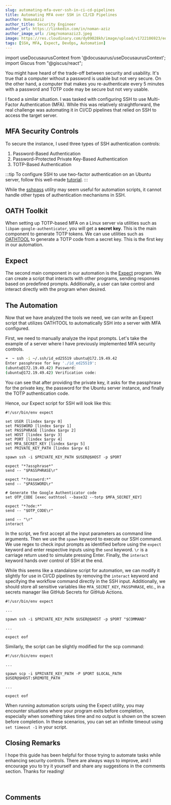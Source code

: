 ```yaml
---
slug: automating-mfa-over-ssh-in-ci-cd-pipelines
title: Automating MFA over SSH in CI/CD Pipelines
author: NomanAziz
author_title: Security Engineer
author_url: https://linkedin.com/in/noman-aziz
author_image_url: /img/nomanaziz3.jpeg
image: https://res.cloudinary.com/dy09028kh/image/upload/v1722106923/ed-hardie-RMIsZlv8qv4-unsplash_o9gnnn.jpg
tags: [SSH, MFA, Expect, DevOps, Automation]
---
```


import useDocusaurusContext from '@docusaurus/useDocusaurusContext';
import Giscus from "@giscus/react";

You might have heard of the trade-off between security and usability. It's true that a computer without a password is usable but not very secure. On the other hand, a computer that makes you re-authenticate every 5 minutes with a password and TOTP code may be secure but not very usable.

I faced a similar situation. I was tasked with configuring SSH to use Multi-Factor Authentication (MFA). While this was relatively straightforward, the real challenge was automating it in CI/CD pipelines that relied on SSH to access the target server.

<!--truncate-->

## MFA Security Controls

To secure the instance, I used three types of SSH authentication controls:

1. Password-Based Authentication
2. Password-Protected Private Key-Based Authentication
3. TOTP-Based Authentication

:::tip
To configure SSH to use two-factor authentication on an Ubuntu server, follow this well-made [tutorial](https://ubuntu.com/tutorials/configure-ssh-2fa).
:::

While the [sshpass](https://linux.die.net/man/1/sshpass) utility may seem useful for automation scripts, it cannot handle other types of authentication mechanisms in SSH.

## OATH Toolkit

When setting up TOTP-based MFA on a Linux server via utilities such as `libpam-google-authenticator`, you will get a **secret key**. This is the main component to generate TOTP tokens. We can use utilities such as [OATHTOOL](https://www.nongnu.org/oath-toolkit/oathtool.1.html) to generate a TOTP code from a secret key. This is the first key in our automation.

## Expect

The second main component in our automation is the [Expect](https://linux.die.net/man/1/expect) program. We can create a script that interacts with other programs, sending responses based on predefined prompts. Additionally, a user can take control and interact directly with the program when desired.

## The Automation

Now that we have analyzed the tools we need, we can write an Expect script that utilizes OATHTOOL to automatically SSH into a server with MFA configured.

First, we need to manually analyze the input prompts. Let's take the example of a server where I have previously implemented MFA security controls.

```bash
➜  ~ ssh -i ~/.ssh/id_ed25519 ubuntu@172.19.49.42
Enter passphrase for key './id_ed25519':
(ubuntu@172.19.49.42) Password:
(ubuntu@172.19.49.42) Verification code:
```

You can see that after providing the private key, it asks for the passphrase for the private key, the password for the Ubuntu server instance, and finally the TOTP authentication code.

Hence, our Expect script for SSH will look like this:

```expect
#!/usr/bin/env expect

set USER [lindex $argv 0]
set PASSWORD [lindex $argv 1]
set PASSPHRASE [lindex $argv 2]
set HOST [lindex $argv 3]
set PORT [lindex $argv 4]
set MFA_SECRET_KEY [lindex $argv 5]
set PRIVATE_KEY_PATH [lindex $argv 6]

spawn ssh -i $PRIVATE_KEY_PATH $USER@$HOST -p $PORT

expect "*?assphrase*"
send -- "$PASSPHRASE\r"

expect "*?assword:*"
send -- "$PASSWORD\r"

# Generate the Google Authenticator code
set OTP_CODE [exec oathtool --base32 --totp $MFA_SECRET_KEY]

expect "*?ode:*"
send -- "$OTP_CODE\r"

send -- "\r"
interact
```

In the script, we first accept all the input parameters as command line arguments. Then we use the `spawn` keyword to execute our SSH command. We use regex to check input prompts as identified before using the `expect` keyword and enter respective inputs using the `send` keyword. `\r` is a carriage return used to simulate pressing Enter. Finally, the `interact` keyword hands over control of SSH at the end.

While this seems like a standalone script for automation, we can modify it slightly for use in CI/CD pipelines by removing the `interact` keyword and specifying the workflow command directly in the SSH input. Additionally, we should store all sensitive variables like `MFA_SECRET_KEY`, `PASSPHRASE`, etc., in a secrets manager like GitHub Secrets for GitHub Actions.

```expect
#!/usr/bin/env expect

...

spawn ssh -i $PRIVATE_KEY_PATH $USER@$HOST -p $PORT "$COMMAND"

...

expect eof
```

Similarly, the script can be slightly modified for the scp command:

```expect
#!/usr/bin/env expect

...

spawn scp -i $PRIVATE_KEY_PATH -P $PORT $LOCAL_PATH $USER@$HOST:$REMOTE_PATH

...

expect eof
```

When running automation scripts using the Expect utility, you may encounter situations where your program exits before completion, especially when something takes time and no output is shown on the screen before completion. In these scenarios, you can set an infinite timeout using `set timeout -1` in your script.

## Closing Remarks
I hope this guide has been helpful for those trying to automate tasks while enhancing security controls. There are always ways to improve, and I encourage you to try it yourself and share any suggestions in the comments section. Thanks for reading!

<br/>
<h2>Comments</h2>
<Giscus
id="comments"
repo="Noman-Aziz/Blogs"
repoId="R_kgDOIAF3tw"
category="General"
categoryId="DIC_kwDOIAF3t84CRfxZ"
mapping="title"
term="Comments"
reactionsEnabled="1"
emitMetadata="0"
inputPosition="top"
theme="preferred_color_scheme"
lang="en"
loading="lazy"
crossorigin="anonymous"
    />
